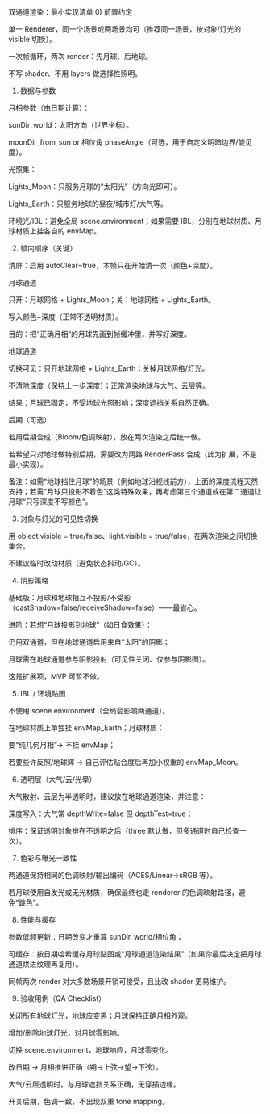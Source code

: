 双通道渲染：最小实现清单
0) 前置约定

单一 Renderer，同一个场景或两场景均可（推荐同一场景，按对象/灯光的 visible 切换）。

一次帧循环，两次 render：先月球、后地球。

不写 shader、不用 layers 做选择性照明。

1) 数据与参数

月相参数（由日期计算）：

sunDir_world：太阳方向（世界坐标）。

moonDir_from_sun or 相位角 phaseAngle（可选，用于自定义明暗边界/能见度）。

光照集：

Lights_Moon：只服务月球的“太阳光”（方向光即可）。

Lights_Earth：只服务地球的昼夜/城市灯/大气等。

环境光/IBL：避免全局 scene.environment；如果需要 IBL，分别在地球材质、月球材质上挂各自的 envMap。

2) 帧内顺序（关键）

清屏：启用 autoClear=true，本帧只在开始清一次（颜色+深度）。

月球通道

只开：月球网格 + Lights_Moon；关：地球网格 + Lights_Earth。

写入颜色+深度（正常不透明材质）。

目的：把“正确月相”的月球先画到帧缓冲里，并写好深度。

地球通道

切换可见：只开地球网格 + Lights_Earth；关掉月球网格/灯光。

不清除深度（保持上一步深度）；正常渲染地球与大气、云层等。

结果：月球已固定，不受地球光照影响；深度遮挡关系自然正确。

后期（可选）

若用后期合成（Bloom/色调映射），放在两次渲染之后统一做。

若希望只对地球做特别后期，需要改为两路 RenderPass 合成（此为扩展，不是最小实现）。

备注：如需“地球挡住月球”的场景（例如地球沿视线前方），上面的深度流程天然支持；若需“月球只投影不着色”这类特殊效果，再考虑第三个通道或在第二通道让月球“只写深度不写颜色”。

3) 对象与灯光的可见性切换

用 object.visible = true/false、light.visible = true/false，在两次渲染之间切换集合。

不建议临时改动材质（避免状态抖动/GC）。

4) 阴影策略

基础版：月球和地球相互不投影/不受影（castShadow=false/receiveShadow=false）——最省心。

进阶：若想“月球投影到地球”（如日食效果）：

仍用双通道，但在地球通道启用来自“太阳”的阴影；

月球需在地球通道参与阴影投射（可见性关闭、仅参与阴影图）。

这是扩展项，MVP 可暂不做。

5) IBL / 环境贴图

不使用 scene.environment（全局会影响两通道）。

在地球材质上单独挂 envMap_Earth；月球材质：

要“纯几何月相”→ 不挂 envMap；

若要些许反照/地球辉 → 自己评估贴合度后再加小权重的 envMap_Moon。

6) 透明层（大气/云/光晕）

大气散射、云层为半透明时，建议放在地球通道渲染，并注意：

深度写入：大气常 depthWrite=false 但 depthTest=true；

排序：保证透明对象排在不透明之后（three 默认做，但多通道时自己检查一次）。

7) 色彩与曝光一致性

两通道保持相同的色调映射/输出编码（ACES/Linear→sRGB 等）。

若月球使用自发光或无光材质，确保最终也走 renderer 的色调映射路径，避免“跳色”。

8) 性能与缓存

参数低频更新：日期改变才重算 sunDir_world/相位角；

可缓存：按日期哈希缓存月球贴图或“月球通道渲染结果”（如果你最后决定把月球通道烘进纹理再复用）。

同帧两次 render 对大多数场景开销可接受，且比改 shader 更易维护。

9) 验收用例（QA Checklist）

关闭所有地球灯光，地球应变黑；月球保持正确月相外观。

增加/删除地球灯光，对月球零影响。

切换 scene.environment，地球响应，月球零变化。

改日期 → 月相推进正确（朔→上弦→望→下弦）。

大气/云层透明时，与月球遮挡关系正确，无穿插边缘。

开关后期，色调一致，不出现双重 tone mapping。
